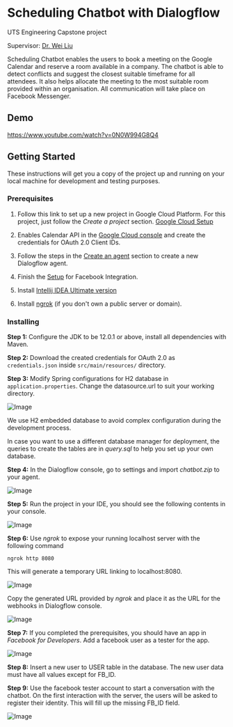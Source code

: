 # **Scheduling Chatbot with Dialogflow**

UTS Engineering Capstone project

Supervisor: [Dr. Wei Liu](https://www.uts.edu.au/staff/wei.liu)

Scheduling Chatbot enables the users to book a meeting on the Google Calendar and reserve a room available in a company. The chatbot is able to detect conflicts and suggest the closest suitable timeframe for all attendees. It also helps allocate the meeting to the most suitable room provided within an organisation. All communication will take place on Facebook Messenger.

## **Demo**
https://www.youtube.com/watch?v=0N0W994G8Q4

## **Getting Started**
These instructions will get you a copy of the project up and running on your local machine for development and testing purposes.

### **Prerequisites**

1. Follow this link to set up a new project in Google Cloud Platform. For this project, just follow the _Create a project_ section. [Google Cloud Setup](https://cloud.google.com/dialogflow/es/docs/quick/setup#project)

2. Enables Calendar API in the [Google Cloud console](https://console.cloud.google.com/) and create the credentials for OAuth 2.0 Client IDs.

3. Follow the steps in the [Create an agent](https://cloud.google.com/dialogflow/es/docs/quick/build-agent#create-an-agent) section to create a new Dialogflow agent.
  
4. Finish the [Setup](https://cloud.google.com/dialogflow/es/docs/integrations/facebook#setup) for Facebook Integration.
  
5. Install [Intellij IDEA Ultimate version](https://www.jetbrains.com/idea/download/#section=windows)

6. Install [ngrok](https://ngrok.com/download) (if you don't own a public server or domain).

### **Installing**
**Step 1:** Configure the JDK to be 12.0.1 or above, install all dependencies with Maven.

**Step 2:** Download the created credentials for OAuth 2.0 as `credentials.json` inside `src/main/resources/` directory.

**Step 3:** Modify Spring configurations for H2 database in `application.properties`. Change the datasource.url to suit your working directory.

![Image](https://user-images.githubusercontent.com/31613318/95028809-cf031180-06ee-11eb-9001-133d953d2c28.PNG)

We use H2 embedded database to avoid complex configuration during the development process.

In case you want to use a different database manager for deployment, the queries to create the tables are in _query.sql_ to help you set up your own database.

**Step 4:** In the Dialogflow console, go to settings and import _chatbot.zip_ to your agent.

![Image](https://user-images.githubusercontent.com/31613318/95028903-b34c3b00-06ef-11eb-86ab-8240b6cc5308.PNG)

**Step 5:** Run the project in your IDE, you should see the following contents in your console.

![Image](https://user-images.githubusercontent.com/31613318/95028917-c6f7a180-06ef-11eb-8095-daf7f1449ea3.PNG)

**Step 6:** Use _ngrok_ to expose your running localhost server with the following command

    ngrok http 8080

This will generate a temporary URL linking to localhost:8080.

![Image](https://user-images.githubusercontent.com/31613318/95028922-db3b9e80-06ef-11eb-8405-40245bad6a67.PNG)

Copy the generated URL provided by _ngrok_ and place it as the URL for the webhooks in Dialogflow console.

![Image](https://user-images.githubusercontent.com/31613318/95028928-ea225100-06ef-11eb-85e2-76db01de4f23.PNG)

**Step 7:** If you completed the prerequisites, you should have an app in _Facebook for Developers_. Add a facebook user as a tester for the app.

![Image](https://user-images.githubusercontent.com/31613318/95028940-f9090380-06ef-11eb-8f0c-98ed7ab80109.PNG)

**Step 8:** Insert a new user to USER table in the database. The new user data must have all values except for FB_ID.

**Step 9:** Use the facebook tester account to start a conversation with the chatbot. On the first interaction with the server, the users will be asked to register their identity. This will fill up the missing FB_ID field.

![Image](https://user-images.githubusercontent.com/31613318/95028946-0a521000-06f0-11eb-9a3c-b13b7a92d984.PNG)

